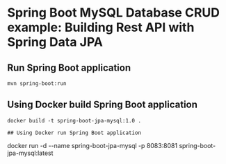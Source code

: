 # Spring Boot MySQL Database CRUD example: Building Rest API with Spring Data JPA


## Run Spring Boot application
```
mvn spring-boot:run
```

## Using Docker build Spring Boot application
```
docker build -t spring-boot-jpa-mysql:1.0 .

## Using Docker run Spring Boot application
```
docker run -d --name spring-boot-jpa-mysql -p 8083:8081 spring-boot-jpa-mysql:latest
